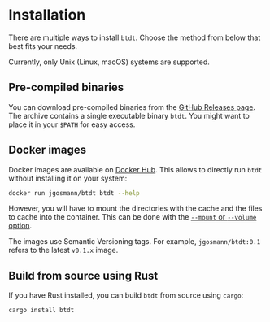 # Installation

There are multiple ways to install `btdt`. Choose the method from below that best fits your needs.

<div class="warning">

Currently, only Unix (Linux, macOS) systems are supported.

</div>

## Pre-compiled binaries

You can download pre-compiled binaries from the [GitHub Releases page](https://github.com/jgosmann/btdt/releases).
The archive contains a single executable binary `btdt`.
You might want to place it in your `$PATH` for easy access.

## Docker images

Docker images are available on [Docker Hub](https://hub.docker.com/r/jgosmann/btdt).
This allows to directly run `btdt` without installing it on your system:

```sh
docker run jgosmann/btdt btdt --help
```

However, you will have to mount the directories with the cache and the files to cache into the container.
This can be done with the [`--mount` or `--volume` option](https://docs.docker.com/engine/storage/volumes/#syntax).

The images use Semantic Versioning tags. For example, `jgosmann/btdt:0.1`
refers to the latest `v0.1.x` image.

## Build from source using Rust

If you have Rust installed, you can build `btdt` from source using `cargo`:

```sh
cargo install btdt
```
